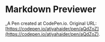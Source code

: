 # Markdown Previewer
 _A Pen created at CodePen.io. Original URL: [https://codepen.io/atiyahaider/pen/aQdZoZ](https://codepen.io/atiyahaider/pen/aQdZoZ).

 